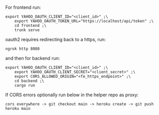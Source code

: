 For frontend run:

```
export YAHOO_OAUTH_CLIENT_ID="<client_id>" ;\
    export YAHOO_OAUTH_TOKEN_URL="https://localhost/api/token" ;\
    cd frontend ;\
    trunk serve
```

oauth2 requires redirecting back to a https, run:

```
ngrok http 8080
```

and then for backend run:

```
export YAHOO_OAUTH_CLIENT_ID="<client_id>" ;\
    export YAHOO_OAUTH_CLIENT_SECRET="<client_secret>" ;\
    export CORS_ALLOWED_ORIGIN="<fe_https_endpoint>" ;\
    cd backend ;\
    cargo run
```

If CORS errors optionally run below in the helper repo as proxy:

```
cors everywhere -> git checkout main -> heroku create -> git push heroku main

```
